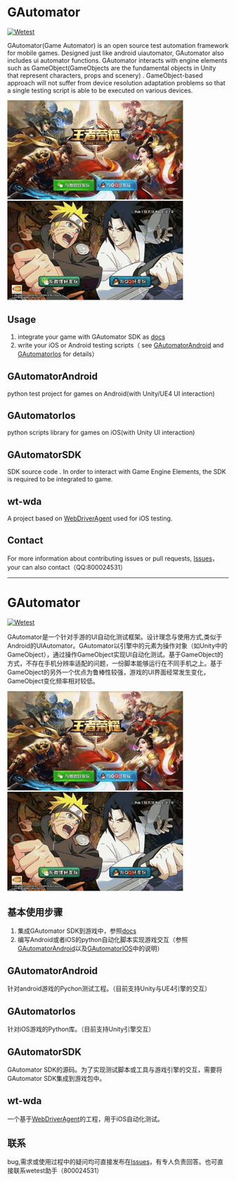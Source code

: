 # GAutomator
[![Wetest](https://img.shields.io/badge/wetest-2.4.0-green.svg)](wetest.qq.com) 

GAutomator(Game Automator) is an open source test automation framework for mobile games. Designed just like android uiautomator, GAutomator also includes ui automator functions. GAutomator interacts  with engine elements such as GameObject(GameObjects are the fundamental objects in Unity that represent characters, props and scenery) . GameObject-based approach will not suffer from device resolution adaptation problems so that a single testing script is able to be executed on various devices.

<img src="GAutomatorAndroid/doc/image/1.gif" alt="SGame" width="400px" /><img src="GAutomatorAndroid/doc/image/2.gif" alt="Drawing" width="400px" />

## Usage
1. integrate your game with GAutomator SDK as [docs](GAutomatorSdk/docs)
2. write your iOS or Android testing scripts（ see [GAutomatorAndroid](GAutomatorAndroid) and [GAutomatorIos](GAutomatorIos) for details）


## GAutomatorAndroid
python test project for games on Android(with Unity/UE4 UI interaction)

## GAutomatorIos
python scripts library for games on iOS(with Unity UI interaction)

## GAutomatorSDK
SDK source code . In order to interact with Game Engine Elements, the SDK is required to be integrated to game.

## wt-wda
A project based on [WebDriverAgent](https://github.com/facebook/WebDriverAgent) used for iOS testing.


## Contact
For more information about contributing issues or pull requests, [Issues](https://github.com/Tencent/GAutomator/issues)，your can also contact（QQ:800024531）

--------------------------------------------------------------------------------------------------------------------------------------

# GAutomator
[![Wetest](https://img.shields.io/badge/wetest-2.4.0-green.svg)](wetest.qq.com) 

GAutomator是一个针对手游的UI自动化测试框架。设计理念与使用方式,类似于Android的UIAutomator。GAutomator以引擎中的元素为操作对象（如Unity中的GameObject），通过操作GameObject实现UI自动化测试。基于GameObject的方式，不存在手机分辨率适配的问题，一份脚本能够运行在不同手机之上。基于GameObject的另外一个优点为鲁棒性较强，游戏的UI界面经常发生变化，GameObject变化频率相对较低。

<img src="GAutomatorAndroid/doc/image/1.gif" alt="SGame" width="400px" />  <img src="GAutomatorAndroid/doc/image/2.gif" alt="Drawing" width="400px" />

## 基本使用步骤
1. 集成GAutomator SDK到游戏中，参照[docs](docs)
2. 编写Android或者iOS的python自动化脚本实现游戏交互（参照[GAutomatorAndroid](GAutomatorAndroid)以及[GAutomatorIOS](GAutomatorIos)中的说明）

## GAutomatorAndroid
针对android游戏的Pychon测试工程。（目前支持Unity与UE4引擎的交互）

## GAutomatorIos
针对iOS游戏的Python库。（目前支持Unity引擎交互）

## GAutomatorSDK
GAutomator SDK的源码。为了实现测试脚本或工具与游戏引擎的交互，需要将GAutomator SDK集成到游戏包中。

## wt-wda
一个基于[WebDriverAgent](https://github.com/facebook/WebDriverAgent)的工程，用于iOS自动化测试。


## 联系
bug,需求或使用过程中的疑问均可直接发布在[Issues](https://github.com/Tencent/GAutomator/issues)，有专人负责回答。也可直接联系wetest助手（800024531）
